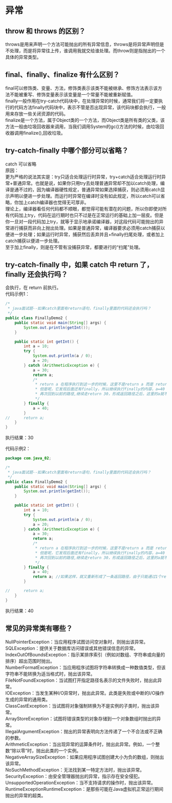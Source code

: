 # 异常

## throw 和 throws 的区别？
throws是用来声明一个方法可能抛出的所有异常信息，throws是将异常声明但是不处理，而是将异常往上传，谁调用我就交给谁处理。而throw则是指抛出的一个具体的异常类型。  

## final、finally、finalize 有什么区别？
final可以修饰类、变量、方法，修饰类表示该类不能被继承、修饰方法表示该方法不能被重写、修饰变量表示该变量是一个常量不能被重新赋值。  
finally一般作用在try-catch代码块中，在处理异常的时候，通常我们将一定要执行的代码方法finally代码块中，表示不管是否出现异常，该代码块都会执行，一般用来存放一些关闭资源的代码。  
finalize是一个方法，属于Object类的一个方法，而Object类是所有类的父类，该方法一般由垃圾回收器来调用，当我们调用System的gc()方法的时候，由垃圾回收器调用finalize(),回收垃圾。   

## try-catch-finally 中哪个部分可以省略？
catch 可以省略  
原因：  
更为严格的说法其实是：try只适合处理运行时异常，try+catch适合处理运行时异常+普通异常。也就是说，如果你只用try去处理普通异常却不加以catch处理，编译是通不过的，因为编译器硬性规定，普通异常如果选择捕获，则必须用catch显示声明以便进一步处理。而运行时异常在编译时没有如此规定，所以catch可以省略，你加上catch编译器也觉得无可厚非。  
理论上，编译器看任何代码都不顺眼，都觉得可能有潜在的问题，所以你即使对所有代码加上try，代码在运行期时也只不过是在正常运行的基础上加一层皮。但是你一旦对一段代码加上try，就等于显示地承诺编译器，对这段代码可能抛出的异常进行捕获而非向上抛出处理。如果是普通异常，编译器要求必须用catch捕获以便进一步处理；如果运行时异常，捕获然后丢弃并且+finally扫尾处理，或者加上catch捕获以便进一步处理。  
至于加上finally，则是在不管有没捕获异常，都要进行的“扫尾”处理。  

## try-catch-finally 中，如果 catch 中 return 了，finally 还会执行吗？
会执行，在 return 前执行。  
代码示例1：  
```java
/*
 * java面试题--如果catch里面有return语句，finally里面的代码还会执行吗？
 */
public class FinallyDemo2 {
    public static void main(String[] args) {
        System.out.println(getInt());
    }

    public static int getInt() {
        int a = 10;
        try {
            System.out.println(a / 0);
            a = 20;
        } catch (ArithmeticException e) {
            a = 30;
            return a;
            /*
             * return a 在程序执行到这一步的时候，这里不是return a 而是 return 30；这个返回路径就形成了
             * 但是呢，它发现后面还有finally，所以继续执行finally的内容，a=40
             * 再次回到以前的路径,继续走return 30，形成返回路径之后，这里的a就不是a变量了，而是常量30
             */
        } finally {
            a = 40;
        }
//      return a;
    }
}
```

执行结果：30  

代码示例2：  
```java
package com.java_02;

/*
 * java面试题--如果catch里面有return语句，finally里面的代码还会执行吗？
 */
public class FinallyDemo2 {
    public static void main(String[] args) {
        System.out.println(getInt());
    }

    public static int getInt() {
        int a = 10;
        try {
            System.out.println(a / 0);
            a = 20;
        } catch (ArithmeticException e) {
            a = 30;
            return a;
            /*
             * return a 在程序执行到这一步的时候，这里不是return a 而是 return 30；这个返回路径就形成了
             * 但是呢，它发现后面还有finally，所以继续执行finally的内容，a=40
             * 再次回到以前的路径,继续走return 30，形成返回路径之后，这里的a就不是a变量了，而是常量30
             */
        } finally {
            a = 40;
            return a; //如果这样，就又重新形成了一条返回路径，由于只能通过1个return返回，所以这里直接返回40
        }

//      return a;
    }
}
```

执行结果：40  

## 常见的异常类有哪些？
NullPointerException：当应用程序试图访问空对象时，则抛出该异常。  
SQLException：提供关于数据库访问错误或其他错误信息的异常。  
IndexOutOfBoundsException：指示某排序索引（例如对数组、字符串或向量的排序）超出范围时抛出。   
NumberFormatException：当应用程序试图将字符串转换成一种数值类型，但该字符串不能转换为适当格式时，抛出该异常。  
FileNotFoundException：当试图打开指定路径名表示的文件失败时，抛出此异常。  
IOException：当发生某种I/O异常时，抛出此异常。此类是失败或中断的I/O操作生成的异常的通用类。  
ClassCastException：当试图将对象强制转换为不是实例的子类时，抛出该异常。  
ArrayStoreException：试图将错误类型的对象存储到一个对象数组时抛出的异常。  
IllegalArgumentException：抛出的异常表明向方法传递了一个不合法或不正确的参数。  
ArithmeticException：当出现异常的运算条件时，抛出此异常。例如，一个整数“除以零”时，抛出此类的一个实例。   
NegativeArraySizeException：如果应用程序试图创建大小为负的数组，则抛出该异常。  
NoSuchMethodException：无法找到某一特定方法时，抛出该异常。  
SecurityException：由安全管理器抛出的异常，指示存在安全侵犯。  
UnsupportedOperationException：当不支持请求的操作时，抛出该异常。  
RuntimeExceptionRuntimeException：是那些可能在Java虚拟机正常运行期间抛出的异常的超类。  
